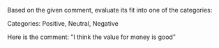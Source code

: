 Based on the given comment, evaluate its fit into one of the categories:

Categories: Positive, Neutral, Negative

Here is the comment: "I think the value for money is good"
